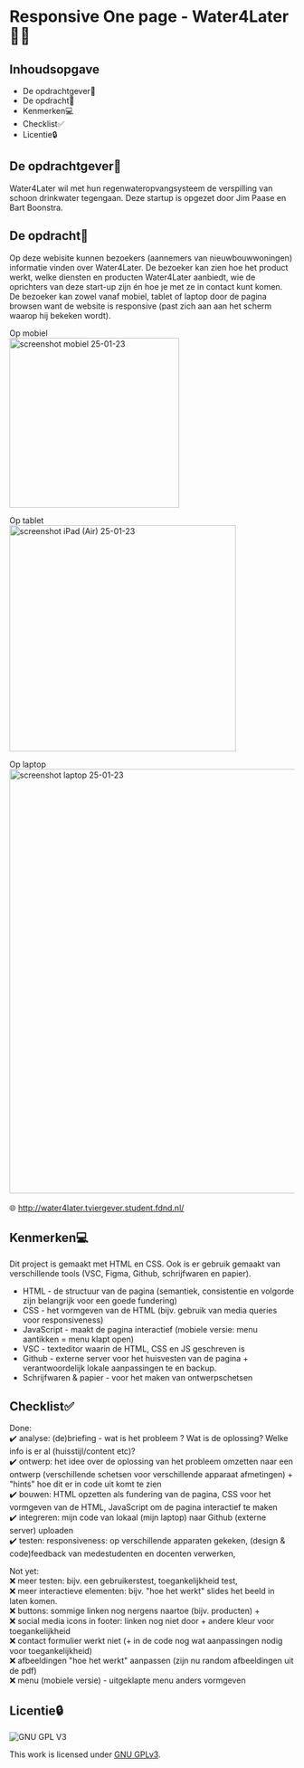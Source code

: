 # Responsive One page - Water4Later🌿💧

## Inhoudsopgave

* De opdrachtgever🚀
* De opdracht📝
* Kenmerken💻
* Checklist✅
* Licentie🔒


## De opdrachtgever🚀  

Water4Later wil met hun regenwateropvangsysteem de verspilling van schoon drinkwater tegengaan. Deze startup is opgezet door Jim Paase en Bart Boonstra. 

## De opdracht📝

Op deze webisite kunnen bezoekers (aannemers van nieuwbouwwoningen) informatie vinden over Water4Later. De bezoeker kan zien hoe het product werkt, welke diensten en producten Water4Later aanbiedt, wie de oprichters van deze start-up zijn én hoe je met ze in contact kunt komen. De bezoeker kan zowel vanaf mobiel, tablet of laptop door de pagina browsen want de website is responsive (past zich aan aan het scherm waarop hij bekeken wordt).
<br>

Op mobiel
<br>
<img width="300" alt="screenshot mobiel 25-01-23" src="https://user-images.githubusercontent.com/112861180/214590685-cebd4352-8af6-47e7-a139-c813cb3e0426.png">
<br>

Op tablet
<br>
<img width="400" alt="screenshot iPad (Air) 25-01-23" src="https://user-images.githubusercontent.com/112861180/214591255-083feafc-890c-430e-a1b3-9118b8d81768.png">
<br>

Op laptop
<br>
<img width="750" alt="screenshot laptop 25-01-23" src="https://user-images.githubusercontent.com/112861180/214591268-e5ec5f52-3889-4866-b8dd-03216771d5a6.png">
<br>
<br>
🌐 http://water4later.tviergever.student.fdnd.nl/

## Kenmerken💻 
<!-- Bij Kenmerken staat welke technieken zijn gebruikt en hoe. Wat is de HTML structuur? Wat zijn de belangrijkste dingen in CSS? Wat is er met JS gedaan en hoe? -->
Dit project is gemaakt met HTML en CSS. Ook is er gebruik gemaakt van verschillende tools (VSC, Figma, Github, schrijfwaren en papier).

* HTML - de structuur van de pagina (semantiek, consistentie en volgorde zijn belangrijk voor een goede fundering)
* CSS - het vormgeven van de HTML (bijv. gebruik van media queries voor responsiveness)
* JavaScript - maakt de pagina interactief (mobiele versie: menu aantikken = menu klapt open)
* VSC - texteditor waarin de HTML, CSS en JS geschreven is
* Github - externe server voor het huisvesten van de pagina + verantwoordelijk lokale aanpassingen te en backup.
* Schrijfwaren & papier - voor het maken van ontwerpschetsen

## Checklist✅

Done:
<br>
✔️ analyse: (de)briefing - wat is het probleem ? Wat is de oplossing? Welke info is er al (huisstijl/content etc)?
<br>
✔️ ontwerp: het idee over de oplossing van het probleem omzetten naar een ontwerp (verschillende schetsen voor verschillende apparaat afmetingen) + "hints" hoe dit er in code uit komt te zien
<br>
✔️ bouwen: HTML opzetten als fundering van de pagina, CSS voor het vormgeven van de HTML, JavaScript om de pagina interactief te maken
<br>
✔️ integreren: mijn code van lokaal (mijn laptop) naar Github (externe server) uploaden 
<br>
✔️ testen: responsiveness: op verschillende apparaten gekeken, (design & code)feedback van medestudenten en docenten verwerken, 

Not yet:
<br>
❌ meer testen: bijv. een gebruikerstest, toegankelijkheid test, 
<br>
❌ meer interactieve elementen: bijv. "hoe het werkt" slides het beeld in laten komen.
<br>
❌ buttons: sommige linken nog nergens naartoe (bijv. producten) + 
<br>
❌ social media icons in footer: linken nog niet door + andere kleur voor toegankelijkheid
<br>
❌ contact formulier werkt niet (+ in de code nog wat aanpassingen nodig voor toegankelijkheid)
<br>
❌ afbeeldingen "hoe het werkt" aanpassen (zijn nu random afbeeldingen uit de pdf)
<br>
❌ menu (mobiele versie) - uitgeklapte menu anders vormgeven

## Licentie🔒 

![GNU GPL V3](https://www.gnu.org/graphics/gplv3-127x51.png)

This work is licensed under [GNU GPLv3](./LICENSE).
